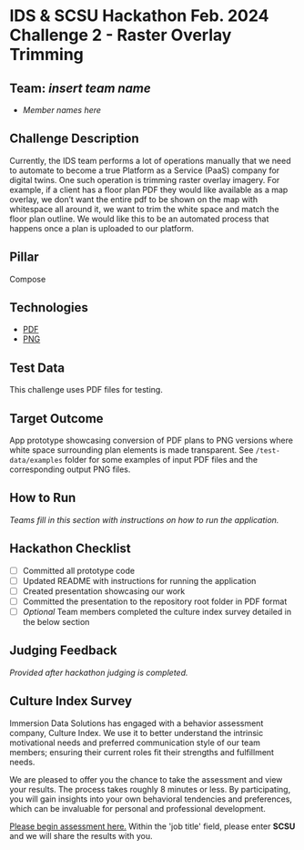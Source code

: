 
# IDS & SCSU Hackathon Feb. 2024 Challenge 2 - Raster Overlay Trimming

## Team: *insert team name*
 - *Member names here*

## Challenge Description
Currently, the IDS team performs a lot of operations manually that we need to automate to become a true Platform as a Service (PaaS) company for digital twins. One such operation is trimming raster overlay imagery. For example, if a client has a floor plan PDF they would like available as a map overlay, we don’t want the entire pdf to be shown on the map with whitespace all around it, we want to trim the white space and match the floor plan outline. We would like this to be an automated process that happens once a plan is uploaded to our platform.

## Pillar
Compose

## Technologies
 - [PDF](https://www.adobe.com/acrobat/about-adobe-pdf.html)
 - [PNG](https://shorthand.com/the-craft/what-is-a-png-file/index.html)

## Test Data
This challenge uses PDF files for testing.

## Target Outcome
App prototype showcasing conversion of PDF plans to PNG versions where white space surrounding plan elements is made transparent. See `/test-data/examples` folder for some examples of input PDF files and the corresponding output PNG files.

## How to Run
*Teams fill in this section with instructions on how to run the application.*

## Hackathon Checklist
 - [ ] Committed all prototype code
 - [ ] Updated README with instructions for running the application
 - [ ] Created presentation showcasing our work
 - [ ] Committed the presentation to the repository root folder in PDF format
 - [ ] *Optional* Team members completed the culture index survey detailed in the below section

## Judging Feedback
*Provided after hackathon judging is completed.*

## Culture Index Survey
Immersion Data Solutions has engaged with a behavior assessment company, Culture Index. We use it to better understand the intrinsic motivational needs and preferred communication style of our team members; ensuring their current roles fit their strengths and fulfillment needs.

We are pleased to offer you the chance to take the assessment and view your results. The process takes roughly 8 minutes or less. By participating, you will gain insights into your own behavioral tendencies and preferences, which can be invaluable for personal and professional development.

[Please begin assessment here.](https://surveys.cultureindex.com/s/jytaqq125Q/48857) Within the 'job title' field, please enter  **SCSU**  and we will share the results with you.